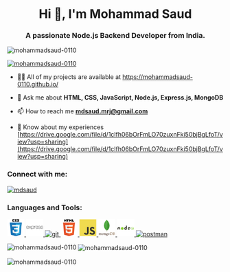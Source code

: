 <h1 align="center">Hi 👋, I'm Mohammad Saud</h1>
<h3 align="center">A passionate Node.js Backend Developer from India.</h3>

<p align="left"> <img src="https://komarev.com/ghpvc/?username=mohammadsaud-0110&label=Profile%20views&color=0e75b6&style=flat" alt="mohammadsaud-0110" /> </p>

<p align="left"> <a href="https://github.com/ryo-ma/github-profile-trophy"><img src="https://github-profile-trophy.vercel.app/?username=mohammadsaud-0110" alt="mohammadsaud-0110" /></a> </p>

- 👨‍💻 All of my projects are available at <a href="https://mohammadsaud-0110.github.io/">https://mohammadsaud-0110.github.io/</a>

- 💬 Ask me about **HTML, CSS, JavaScript, Node.js, Express.js, MongoDB**

- 📫 How to reach me **mdsaud.mrj@gmail.com**

- 📄 Know about my experiences [https://drive.google.com/file/d/1clfh06bOrFmLO70zuxnFki50bjBgLfoT/view?usp=sharing](https://drive.google.com/file/d/1clfh06bOrFmLO70zuxnFki50bjBgLfoT/view?usp=sharing)

<h3 align="left">Connect with me:</h3>
<p align="left">
<a href="https://linkedin.com/in/mdsaud" target="blank"><img align="center" src="https://raw.githubusercontent.com/rahuldkjain/github-profile-readme-generator/master/src/images/icons/Social/linked-in-alt.svg" alt="mdsaud" height="30" width="40" /></a>
</p>

<h3 align="left">Languages and Tools:</h3>
<p align="left"> <a href="https://www.w3schools.com/css/" target="_blank" rel="noreferrer"> <img src="https://raw.githubusercontent.com/devicons/devicon/master/icons/css3/css3-original-wordmark.svg" alt="css3" width="40" height="40"/> </a> <a href="https://expressjs.com" target="_blank" rel="noreferrer"> <img src="https://raw.githubusercontent.com/devicons/devicon/master/icons/express/express-original-wordmark.svg" alt="express" width="40" height="40"/> </a> <a href="https://git-scm.com/" target="_blank" rel="noreferrer"> <img src="https://www.vectorlogo.zone/logos/git-scm/git-scm-icon.svg" alt="git" width="40" height="40"/> </a> <a href="https://www.w3.org/html/" target="_blank" rel="noreferrer"> <img src="https://raw.githubusercontent.com/devicons/devicon/master/icons/html5/html5-original-wordmark.svg" alt="html5" width="40" height="40"/> </a> <a href="https://developer.mozilla.org/en-US/docs/Web/JavaScript" target="_blank" rel="noreferrer"> <img src="https://raw.githubusercontent.com/devicons/devicon/master/icons/javascript/javascript-original.svg" alt="javascript" width="40" height="40"/> </a> <a href="https://www.mongodb.com/" target="_blank" rel="noreferrer"> <img src="https://raw.githubusercontent.com/devicons/devicon/master/icons/mongodb/mongodb-original-wordmark.svg" alt="mongodb" width="40" height="40"/> </a> <a href="https://nodejs.org" target="_blank" rel="noreferrer"> <img src="https://raw.githubusercontent.com/devicons/devicon/master/icons/nodejs/nodejs-original-wordmark.svg" alt="nodejs" width="40" height="40"/> </a> <a href="https://postman.com" target="_blank" rel="noreferrer"> <img src="https://www.vectorlogo.zone/logos/getpostman/getpostman-icon.svg" alt="postman" width="40" height="40"/> </a> </p>

<p><img align="left" src="https://github-readme-stats.vercel.app/api/top-langs?username=mohammadsaud-0110&show_icons=true&locale=en&layout=compact" alt="mohammadsaud-0110" /></p>

<p>&nbsp;<img align="center" src="https://github-readme-stats.vercel.app/api?username=mohammadsaud-0110&show_icons=true&locale=en" alt="mohammadsaud-0110" /></p>

<p><img align="center" src="https://github-readme-streak-stats.herokuapp.com/?user=mohammadsaud-0110&" alt="mohammadsaud-0110" /></p>
